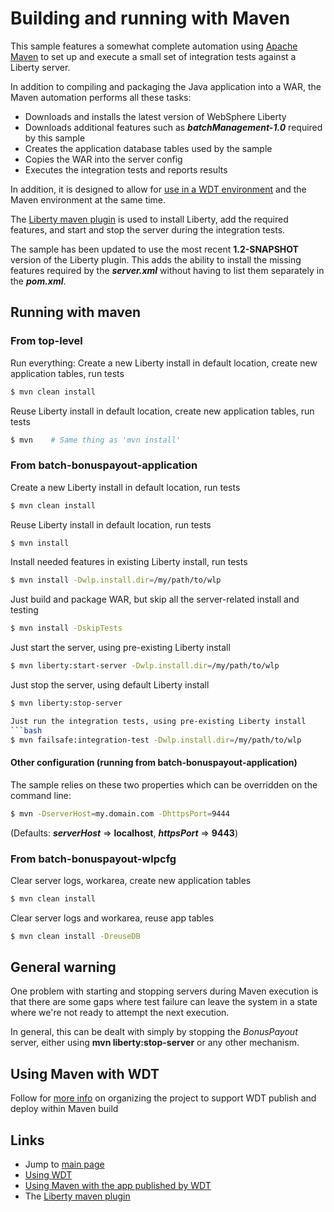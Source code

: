 # Building and running with Maven

This sample features a somewhat complete automation using [Apache Maven](http://maven.apache.org/) to set up and execute a small set of integration tests against a Liberty server.

In addition to compiling and packaging the Java application into a WAR, the Maven automation performs all these tasks:

- Downloads and installs the latest version of WebSphere Liberty
- Downloads additional features such as ***batchManagement-1.0*** required by this sample
- Creates the application database tables used by the sample
- Copies the WAR into the server config
- Executes the integration tests and reports results

In addition, it is designed to allow for [use in a WDT environment](/docs/Using-WDT.md) and the Maven environment at the same time.

The [Liberty maven plugin](https://github.com/WASdev/ci.maven) is used to install Liberty, add the required features, and start and stop the server during the integration tests.   

The sample has been updated to use the most recent **1.2-SNAPSHOT** version of the Liberty plugin.  This adds the ability to install the missing features required by the ***server.xml*** without having to list them separately in the ***pom.xml***.  

## Running with maven

### From top-level

Run everything:  Create a new Liberty install in default location, create new application tables, run tests

```bash
$ mvn clean install
```

Reuse Liberty install in default location, create new application tables, run tests

```bash
$ mvn    # Same thing as 'mvn install'
```

### From batch-bonuspayout-application

Create a new Liberty install in default location, run tests
```bash
$ mvn clean install
```

Reuse Liberty install in default location, run tests
```bash
$ mvn install
```

Install needed features in existing Liberty install, run tests
```bash
$ mvn install -Dwlp.install.dir=/my/path/to/wlp
```

Just build and package WAR, but skip all the server-related install and testing
```bash
$ mvn install -DskipTests
```

Just start the server, using pre-existing Liberty install
```bash
$ mvn liberty:start-server -Dwlp.install.dir=/my/path/to/wlp
```

Just stop the server, using default Liberty install
```bash
$ mvn liberty:stop-server

Just run the integration tests, using pre-existing Liberty install
```bash
$ mvn failsafe:integration-test -Dwlp.install.dir=/my/path/to/wlp
```

#### Other configuration (running from batch-bonuspayout-application)

The sample relies on these two properties which can be overridden on the command line:

```bash
$ mvn -DserverHost=my.domain.com -DhttpsPort=9444 
```
(Defaults: ***serverHost*** => **localhost**, ***httpsPort*** => **9443**)

### From batch-bonuspayout-wlpcfg

Clear server logs, workarea, create new application tables

```bash
$ mvn clean install
```

Clear server logs and workarea, reuse app tables

```bash
$ mvn clean install -DreuseDB  
```
## General warning

One problem with starting and stopping servers during Maven execution is that there are some gaps where test failure can leave the system in a state where we're not ready to attempt the next execution.   

In general, this can be dealt with simply by stopping the *BonusPayout* server, either using **mvn liberty:stop-server** or any other mechanism.

## Using Maven with WDT

Follow for [more info](/docs/Using-Maven-With-WDT-Published-App.md) on organizing the project to support WDT publish and deploy within Maven build

## Links

* Jump to [main page](/README.md)
* [Using WDT](/docs/Using-WDT.md)
* [Using Maven with the app published by WDT](/docs/Using-Maven-With-WDT-Published-App.md)
* The [Liberty maven plugin](https://github.com/WASdev/ci.maven)

